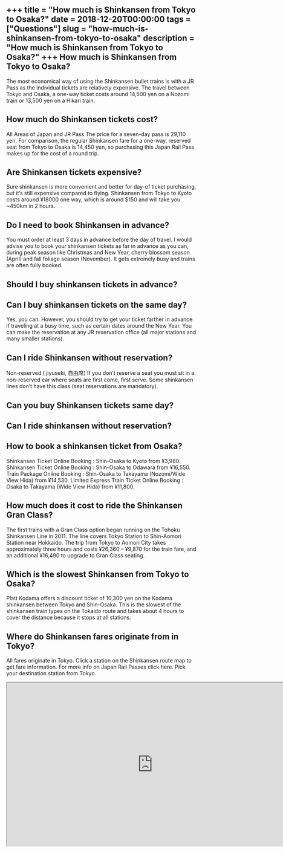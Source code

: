 +++
title = "How much is Shinkansen from Tokyo to Osaka?"
date = 2018-12-20T00:00:00
tags = ["Questions"]
slug = "how-much-is-shinkansen-from-tokyo-to-osaka"
description = "How much is Shinkansen from Tokyo to Osaka?"
+++
How much is Shinkansen from Tokyo to Osaka?
-------------------------------------------

The most economical way of using the Shinkansen bullet trains is with a JR Pass as the individual tickets are relatively expensive. The travel between Tokyo and Osaka, a one-way ticket costs around 14,500 yen on a Nozomi train or 13,500 yen on a Hikari train.

How much do Shinkansen tickets cost?
------------------------------------

All Areas of Japan and JR Pass The price for a seven-day pass is 29,110 yen. For comparison, the regular Shinkansen fare for a one-way, reserved seat from Tokyo to Osaka is 14,450 yen, so purchasing this Japan Rail Pass makes up for the cost of a round trip.

Are Shinkansen tickets expensive?
---------------------------------

Sure shinkansen is more convenient and better for day-of ticket purchasing, but it’s still expensive compared to flying. Shinkansen from Tokyo to Kyoto costs around ¥18000 one way, which is around $150 and will take you ~450km in 2 hours.

Do I need to book Shinkansen in advance?
----------------------------------------

You must order at least 3 days in advance before the day of travel. I would advise you to book your shinkansen tickets as far in advance as you can, during peak season like Christmas and New Year, cherry blossom season (April) and fall foliage season (November). It gets extremely busy and trains are often fully booked.

Should I buy shinkansen tickets in advance?
-------------------------------------------

Can I buy shinkansen tickets on the same day?
---------------------------------------------

Yes, you can. However, you should try to get your ticket farther in advance if traveling at a busy time, such as certain dates around the New Year. You can make the reservation at any JR reservation office (all major stations and many smaller stations).

Can I ride Shinkansen without reservation?
------------------------------------------

Non-reserved ( jiyuseki, 自由席) If you don’t reserve a seat you must sit in a non-reserved car where seats are first come, first serve. Some shinkansen lines don’t have this class (seat reservations are mandatory).

Can you buy Shinkansen tickets same day?
----------------------------------------

Can I ride shinkansen without reservation?
------------------------------------------

How to book a shinkansen ticket from Osaka?
-------------------------------------------

Shinkansen Ticket Online Booking : Shin-Osaka to Kyoto from ¥3,980. Shinkansen Ticket Online Booking : Shin-Osaka to Odawara from ¥16,550. Train Package Online Booking : Shin-Osaka to Takayama (Nozomi/Wide View Hida) from ¥14,530. Limited Express Train Ticket Online Booking : Osaka to Takayama (Wide View Hida) from ¥11,800.

How much does it cost to ride the Shinkansen Gran Class?
--------------------------------------------------------

The first trains with a Gran Class option began running on the Tohoku Shinkansen Line in 2011. The line covers Tokyo Station to Shin-Aomori Station near Hokkaido. The trip from Tokyo to Aomori City takes approximately three hours and costs ¥26,360 – ¥9,870 for the train fare, and an additional ¥16,490 to upgrade to Gran Class seating.

Which is the slowest Shinkansen from Tokyo to Osaka?
----------------------------------------------------

Platt Kodama offers a discount ticket of 10,300 yen on the Kodama shinkansen between Tokyo and Shin-Osaka. This is the slowest of the shinkansen train types on the Tokaido route and takes about 4 hours to cover the distance because it stops at all stations.

Where do Shinkansen fares originate from in Tokyo?
--------------------------------------------------

All fares originate in Tokyo. Click a station on the Shinkansen route map to get fare information. For more info on Japan Rail Passes click here. Pick your destination station from Tokyo.

<iframe allow="accelerometer; autoplay; clipboard-write; encrypted-media; gyroscope; picture-in-picture" allowfullscreen="" class="__youtube_prefs__  epyt-is-override  no-lazyload" data-no-lazy="1" data-origheight="433" data-origwidth="770" data-skipgform_ajax_framebjll="" height="433" id="_ytid_82540" loading="lazy" src="https://www.youtube.com/embed/KAlHxZP6yUg?enablejsapi=1&autoplay=0&cc_load_policy=0&cc_lang_pref=&iv_load_policy=1&loop=0&modestbranding=0&rel=1&fs=1&playsinline=0&autohide=2&theme=dark&color=red&controls=1&" title="YouTube player" width="770"></iframe>